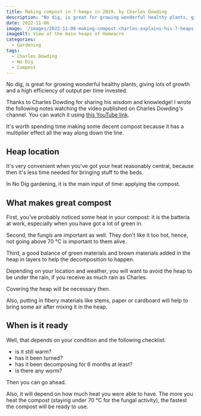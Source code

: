 ```yaml
---
title: Making compost in 7 heaps in 2019, by Charles Dowding
description: "No dig, is great for growing wonderful healthy plants, giving lots of growth and a high efficiency of output per time invested."
date: 2022-11-06
image: '/images/2022-11-06-making-compost-charles-explains-his-7-heaps-2019-charles-dowding-hero.jpg'
imageAlt: View of the main heaps of Homeacre
categories:
  - Gardening
tags:
  - Charles Dowding
  - No Dig
  - Compost
---
```


No dig, is great for growing wonderful healthy plants, giving lots of growth and a high efficiency of output per time invested.

Thanks to Charles Dowding for sharing his wisdom and knowledge! I wrote the following notes watching the video published on Charles Dowding's channel. You can watch it using [this YouTube link](https://www.youtube.com/watch?v=TeBUX9iEFwg).

It's worth spending time making some decent compost because it has a multiplier effect all the way along down the line.

## Heap location

It's very convenient when you've got your heat reasonably central, because then it's less time needed for bringing stuff to the beds.

In No Dig gardening, it is the main input of time: applying the compost.

## What makes great compost

First, you've probably noticed some heat in your compost: it is the batteria at work, especially when you have got a lot of green in.

Second, the fungis are important as well. They don't like it too hot, hence, not going above 70 °C is important to them alive.

Third, a good balance of green materials and brown materials added in the heap in layers to help the decomposition to happen.

Depending on your location and weather, you will want to avoid the heap to be under the rain, if you receive as much rain as Charles.

Covering the heap will be necessary then.

Also, putting in fibery materials like stems, paper or cardboard will help to bring some air after mixing it in the heap.

## When is it ready

Well, that depends on your condition and the following checklist:

- is it still warm?
- has it been turned?
- has it been decomposing for 6 months at least?
- is there any worm?

Then you can go ahead.

Also, it will depend on how much heat you were able to have. The more you heat the compost (staying under 70 °C for the fungal activity), the fastest the compost will be ready to use.
